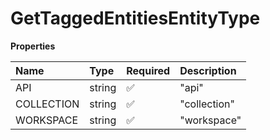 # GetTaggedEntitiesEntityType

**Properties**

| Name       | Type   | Required | Description  |
| :--------- | :----- | :------- | :----------- |
| API        | string | ✅       | "api"        |
| COLLECTION | string | ✅       | "collection" |
| WORKSPACE  | string | ✅       | "workspace"  |

<!-- This file was generated by liblab | https://liblab.com/ -->
